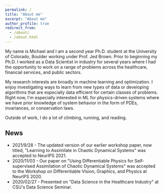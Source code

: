 ```yaml
---
permalink: /
title: "About me"
excerpt: "About me"
author_profile: true
redirect_from: 
  - /about/
  - /about.html
---
```


My name is Michael and I am a second year Ph.D. student at the University of Colorado, Boulder working under Prof. Jed Brown. Prior to beginning my Ph.D. I worked as a Data Scientist in industry for several years where I had the opportunity to work on a range of problems across the healthcare, financial services, and public sectors.

My research interests are broadly in machine learning and optimization. I enjoy investigating ways to learn from new types of data or developing algorithms that are especially data efficient for certain classes of problems. Right now, I'm especially interested in ML for physics-driven systems where we have prior knowledge of system behavior in the form of PDEs, invariances, or conservation laws. 

Outside of work, I do a lot of climbing, running, and reading. 

News
------
* 2021/9/28 - The updated version of our earlier workshop paper, now titled, "Learning to Assimilate in Chaotic Dynamical Systems" was accepted to NeurIPS 2021.
* 2020/11/03 - Our paper on "Using Differentiable Physics for Self-supervised Assimilation of Chaotic Dynamical Systems" was accepted to the Workshop on Differentiable Vision, Graphics, and Physics at NeurIPS 2020. 
* 2020/02/27 - Presented on "Data Science in the Healthcare Industry" at CSU's Data Science Seminar.

